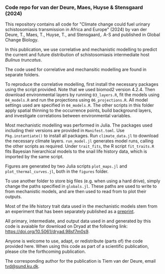 ### Code repo for van der Deure, Maes, Huyse & Stensgaard (2024)
This repository contains all code for "Climate change could fuel urinary schistosomiasis transmission in Africa and Europe" (2024) by van der Deure, T., Maes, T., Huyse, T., and Stensgaard,. A-S and published in Global Change Biology.

In this publication, we use correlative and mechanistic modelling to predict the current and future distribution of schistosomiasis intermediate host _Bulinus truncatus_.

The code used for correlative and mechansitic modelling are found in separate folders.

To reproduce the correlative modelling, first install the necessary packages using the script provided. Note that we used biomod2 version 4.2.4. Then download environmental layers by running `03_layers.R`, fit the models using `04_models.R` and run the projections using `06_projections.R`. All model settings used are specified in `04_models.R`. The other scripts in this folder apply spatial thinning to the occurrence points, build background layers, and investigate correlations between environmental variables.

Most mechanistic modelling was performed in Julia. The packages used including their versions are provided in `Manifest.toml`. Use `Pkg.instantiate()` to install all packages. Run `climate_data.jl` to download the necessary climate layers. `run_model.jl` generates model runs, calling the other scripts as required. Under `trait_fits`, the R script `fit_traits.R` fits Bayesian hierarchical models to the snail life history data, which is imported by the same script.

Figures are generated by two Julia scripts `plot_maps.jl` and `plot_thermal_curves.jl`, both in the `figures` folder.

To use another folder to store big files (e.g. when using a hard drive), simply change the paths specified in `globals.jl`. These paths are used to write to from mechanistic models, and are then used to read from to plot their outputs.

Most of the life history trait data used in the mechanistic models stem from an experiment that has been separately published as a [preprint](https://www.biorxiv.org/content/10.1101/2024.01.02.573866v1).

All primary, intermediate, and output data used in and generated by this code is avaiable for download on Dryad at the following link: https://doi.org/10.5061/dryad.98sf7m0s9.

Anyone is welcome to use, adapt, or redistribute (parts of) the code provided here. When using this code as part of a scientific publication, please cite the forthcoming publication.

The corresponding author for the publication is Tiem van der Deure, email tvd@sund.ku.dk.



